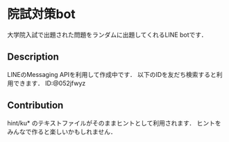 院試対策bot
====

大学院入試で出題された問題をランダムに出題してくれるLINE botです．

## Description

LINEのMessaging APIを利用して作成中です．
以下のIDを友だち検索すると利用できます．
ID:@052jfwyz

## Contribution

hint/ku* のテキストファイルがそのままヒントとして利用されます．
ヒントをみんなで作ると楽しいかもしれません．
